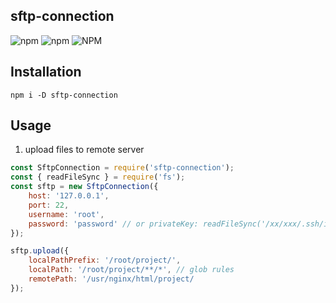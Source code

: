 ## sftp-connection

![npm](https://img.shields.io/npm/v/sftp-connection)
![npm](https://img.shields.io/npm/dm/sftp-connection)
![NPM](https://img.shields.io/npm/l/sftp-connection)

## Installation

`npm i -D sftp-connection`

## Usage

1. upload files to remote server

```js
const SftpConnection = require('sftp-connection');
const { readFileSync } = require('fs');
const sftp = new SftpConnection({
    host: '127.0.0.1',
    port: 22,
    username: 'root',
    password: 'password' // or privateKey: readFileSync('/xx/xxx/.ssh/id_rsa')
});

sftp.upload({
    localPathPrefix: '/root/project/',
    localPath: '/root/project/**/*', // glob rules
    remotePath: '/usr/nginx/html/project/
});
```
